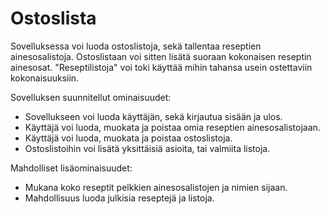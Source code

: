# Ostoslista

Sovelluksessa voi luoda ostoslistoja, sekä tallentaa reseptien ainesosalistoja.
Ostoslistaan voi sitten lisätä suoraan kokonaisen reseptin ainesosat.
"Reseptilistoja" voi toki käyttää mihin tahansa usein ostettaviin kokonaisuuksiin.

Sovelluksen suunnitellut ominaisuudet:

* Sovellukseen voi luoda käyttäjän, sekä kirjautua sisään ja ulos.
* Käyttäjä voi luoda, muokata ja poistaa omia reseptien ainesosalistojaan.
* Käyttäjä voi luoda, muokata ja poistaa ostoslistoja.
* Ostoslistoihin voi lisätä yksittäisiä asioita, tai valmiita listoja.

Mahdolliset lisäominaisuudet:

* Mukana koko reseptit pelkkien ainesosalistojen ja nimien sijaan.
* Mahdollisuus luoda julkisia reseptejä ja listoja.
